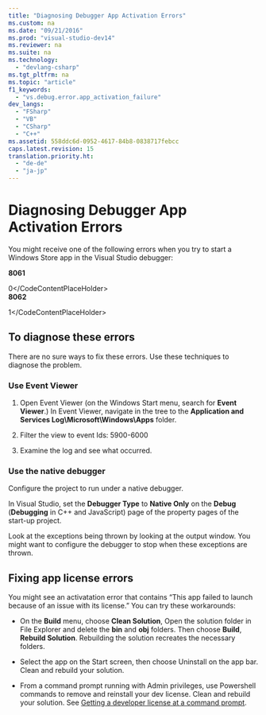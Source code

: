 ```yaml
---
title: "Diagnosing Debugger App Activation Errors"
ms.custom: na
ms.date: "09/21/2016"
ms.prod: "visual-studio-dev14"
ms.reviewer: na
ms.suite: na
ms.technology: 
  - "devlang-csharp"
ms.tgt_pltfrm: na
ms.topic: "article"
f1_keywords: 
  - "vs.debug.error.app_activation_failure"
dev_langs: 
  - "FSharp"
  - "VB"
  - "CSharp"
  - "C++"
ms.assetid: 558ddc6d-0952-4617-84b8-0838717febcc
caps.latest.revision: 15
translation.priority.ht: 
  - "de-de"
  - "ja-jp"
---
```

# Diagnosing Debugger App Activation Errors
You might receive one of the following errors when you try to start a Windows Store app in the Visual Studio debugger:  
  
 **8061**  
  
<CodeContentPlaceHolder>0\</CodeContentPlaceHolder>  
 **8062**  
  
<CodeContentPlaceHolder>1\</CodeContentPlaceHolder>  
## To diagnose these errors  
 There are no sure ways to fix these errors. Use these techniques to diagnose the problem.  
  
### Use Event Viewer  
  
1.  Open Event Viewer (on the Windows Start menu, search for **Event Viewer**.)  In Event Viewer, navigate in the tree to the **Application and Services Log\Microsoft\Windows\Apps**  folder.  
  
2.  Filter the view to event Ids: 5900-6000  
  
3.  Examine the log and see what occurred.  
  
### Use the native debugger  
 Configure the project to run under a native debugger.  
  
 In Visual Studio, set the **Debugger Type** to **Native Only** on the **Debug** (**Debugging** in C++ and JavaScript) page of the property pages of the start-up project.  
  
 Look at the exceptions being thrown by looking at the output window. You might want to configure the debugger to stop when these exceptions are thrown.  
  
## Fixing app license errors  
 You might see an activatation error that contains “This app failed to launch because of an issue with its license.” You can try these workarounds:  
  
-   On the **Build** menu, choose **Clean Solution**, Open the solution folder in File Explorer and delete the **bin** and **obj** folders. Then choose **Build**, **Rebuild Solution**. Rebuilding the solution recreates the necessary folders.  
  
-   Select the app on the Start screen, then choose Uninstall on the app bar. Clean and rebuild your solution.  
  
-   From a command prompt running with Admin privileges, use Powershell commands to remove and reinstall your dev license. Clean and rebuild your solution. See [Getting a developer license at a command prompt](http://msdn.microsoft.com/library/windows/apps/Hh974578.aspx#getting_a_developer_license_at_a_command_prompt).